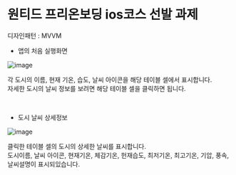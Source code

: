 # 원티드 프리온보딩 ios코스 선발 과제

디자인패턴 : MVVM

*  앱의 처음 실행화면

![image](https://user-images.githubusercontent.com/58679737/174451710-f7ef86f3-593d-4009-85cf-fed67f9f5584.png)

각 도시의 이름, 현재 기온, 습도, 날씨 아이콘을 해당 테이블 셀에서 표시합니다.<br>
자세한 도시의 날씨 정보를 보려면 해당 테이블 셀을 클릭하면 됩니다.

<br>

* 도시 날씨 상세정보

![image](https://user-images.githubusercontent.com/58679737/174451693-d67bbcca-4873-42ec-84c1-3e8f3e559055.png)

클릭한 테이블 셀의 도시의 상세한 날씨를 표시합니다.<br>
도시이름, 날씨 아이콘, 현재기온, 체감기온, 헌재습도, 최저기온, 최고기온, 기압, 풍속, 날씨설명이 표시되있습니다.

